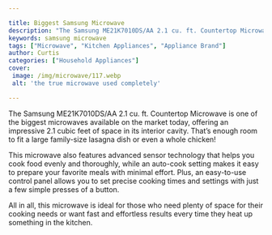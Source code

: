 ```yaml
---

title: Biggest Samsung Microwave
description: "The Samsung ME21K7010DS/AA 2.1 cu. ft. Countertop Microwave is one of the biggest microwaves available on the market today, offeri...take a moment to check it out "
keywords: samsung microwave
tags: ["Microwave", "Kitchen Appliances", "Appliance Brand"]
author: Curtis
categories: ["Household Appliances"]
cover: 
 image: /img/microwave/117.webp
 alt: 'the true microwave used completely'

---
```


The Samsung ME21K7010DS/AA 2.1 cu. ft. Countertop Microwave is one of the biggest microwaves available on the market today, offering an impressive 2.1 cubic feet of space in its interior cavity. That’s enough room to fit a large family-size lasagna dish or even a whole chicken! 

This microwave also features advanced sensor technology that helps you cook food evenly and thoroughly, while an auto-cook setting makes it easy to prepare your favorite meals with minimal effort. Plus, an easy-to-use control panel allows you to set precise cooking times and settings with just a few simple presses of a button. 

All in all, this microwave is ideal for those who need plenty of space for their cooking needs or want fast and effortless results every time they heat up something in the kitchen.
